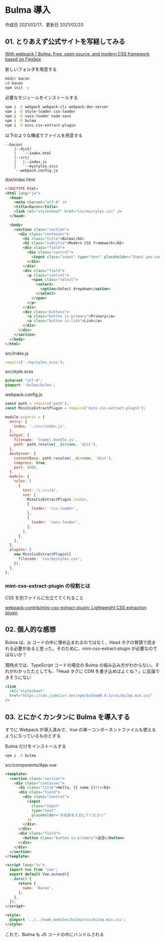 # Bulma 導入

作成日 2021/02/17、更新日 2021/02/20

## 01. とりあえず公式サイトを写経してみる

[With webpack \| Bulma: Free, open source, and modern CSS framework based on Flexbox](https://bulma.io/documentation/customize/with-webpack/)

新しいフォルダを用意する

```bash
mkdir bacon
cd bacon
npm init -y
```

必要なモジュールをインストールする

```bash
npm i -D webpack webpack-cli webpack-dev-server
npm i -D style-loader css-loader
npm i -D sass-loader node-sass
npm i -D bulma
npm i -D mini-css-extract-plugin
```

以下のような構成でファイルを用意する

```text
--bacon/
    |--dist/
    |   `--index.html
    |--src/
    |   |--index.js
    |   `--mystyles.scss
    `--webpack.config.js
```

dist/index.html

```html
<!DOCTYPE html>
<html lang="ja">
  <head>
    <meta charset="utf-8" />
    <title>Bacon</title>
    <link rel="stylesheet" href="css/mystyles.css" />
  </head>

  <body>
    <section class="section">
      <div class="container">
        <h1 class="title">Bulma</h1>
        <h2 class="subtitle">Modern CSS framework</h2>
        <div class="field">
          <div class="control">
            <input class="input" type="text" placeholder="Input you name" />
          </div>
        </div>
        <div class="field">
          <p class="control">
            <span class="select">
              <select>
                <option>Select dropdown</option>
              </select>
            </span>
          </p>
        </div>
        <div class="buttons">
          <a class="button is-primary">Primary</a>
          <a class="button is-link">Link</a>
        </div>
      </div>
    </section>
  </body>
</html>
```

src/index.js

```javascript
require('./mystyles.scss');
```

src/style.scss

```css
@charset "utf-8";
@import '~bulma/bulma';
```

webpack.config.js

```javascript
const path = require('path');
const MiniCssExtractPlugin = require('mini-css-extract-plugin');

module.exports = {
  entry: {
    index: './src/index.js',
  },
  output: {
    filename: '[name].bundle.js',
    path: path.resolve(__dirname, 'dist'),
  },
  devServer: {
    contentBase: path.resolve(__dirname, 'dist'),
    compress: true,
    port: 8080,
  },
  module: {
    rules: [
      {
        test: /\.scss$/,
        use: [
          MiniCssExtractPlugin.loader,
          {
            loader: 'css-loader',
          },
          {
            loader: 'sass-loader',
          },
        ],
      },
    ],
  },
  plugins: [
    new MiniCssExtractPlugin({
      filename: 'css/mystyles.css',
    }),
  ],
};
```

### mini-css-extract-plugin の役割とは

CSS を別ファイルに仕立ててくれること

[webpack\-contrib/mini\-css\-extract\-plugin: Lightweight CSS extraction plugin](https://github.com/webpack-contrib/mini-css-extract-plugin)

## 02. 個人的な感想

Bulma は、js コードの中に埋め込まれるのではなく、Head タグの冒頭で読まれる必要があると思った。そのために、mini-css-extract-plugin が必要なのではないか？

現時点では、TypeScript コードの場合の Bulma の組み込み方がわからない。それがわかったたとしても、「Head タグに CDN を書き込めばよくね？」に反論できそうにない

```html
<link
  rel="stylesheet"
  href="https://cdn.jsdelivr.net/npm/bulma@0.9.1/css/bulma.min.css"
/>
```

## 03. とにかくカンタンに Bulma を導入する

すでに Webpack が導入済みで、Vue の単一コンポーネントファイルも使えるようになっているものとする

Bulma だけをインストールする

```bash
npm i -D bulma
```

src/components/App.vue

```html
<template>
  <section class="section">
    <div class="container">
      <h1 class="title">Hello, {{ name }}!!</h1>
      <div class="field">
        <div class="control">
          <input
            class="input"
            type="text"
            placeholder="お名前を入力してください"
          />
        </div>
      </div>
      <div class="field">
        <button class="button is-primary">送信</button>
      </div>
    </div>
  </section>
</template>

<script lang="ts">
  import Vue from 'vue';
  export default Vue.extend({
    data() {
      return {
        name: 'Bacon',
      };
    },
  });
</script>

<style>
  @import '../../node_modules/bulma/css/bulma.min.css';
</style>
```

これで、Bulma も JS コードの中にバンドルされる
